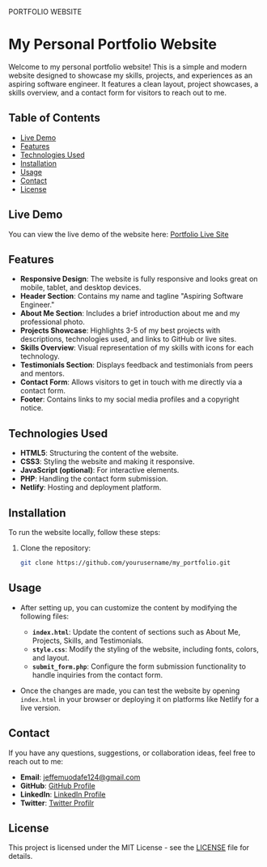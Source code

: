 PORTFOLIO WEBSITE


# My Personal Portfolio Website

Welcome to my personal portfolio website! This is a simple and modern website designed to showcase my skills, projects, and experiences as an aspiring software engineer. It features a clean layout, project showcases, a skills overview, and a contact form for visitors to reach out to me.

## Table of Contents
- [Live Demo](#live-demo)
- [Features](#features)
- [Technologies Used](#technologies-used)
- [Installation](#installation)
- [Usage](#usage)
- [Contact](#contact)
- [License](#license)

## Live Demo
You can view the live demo of the website here: [Portfolio Live Site](https://your-portfolio-url.netlify.app)

## Features
- **Responsive Design**: The website is fully responsive and looks great on mobile, tablet, and desktop devices.
- **Header Section**: Contains my name and tagline "Aspiring Software Engineer."
- **About Me Section**: Includes a brief introduction about me and my professional photo.
- **Projects Showcase**: Highlights 3-5 of my best projects with descriptions, technologies used, and links to GitHub or live sites.
- **Skills Overview**: Visual representation of my skills with icons for each technology.
- **Testimonials Section**: Displays feedback and testimonials from peers and mentors.
- **Contact Form**: Allows visitors to get in touch with me directly via a contact form.
- **Footer**: Contains links to my social media profiles and a copyright notice.

## Technologies Used
- **HTML5**: Structuring the content of the website.
- **CSS3**: Styling the website and making it responsive.
- **JavaScript (optional)**: For interactive elements.
- **PHP**: Handling the contact form submission.
- **Netlify**: Hosting and deployment platform.

## Installation
To run the website locally, follow these steps:

1. Clone the repository:
   ```bash
   git clone https://github.com/yourusername/my_portfolio.git

## Usage
- After setting up, you can customize the content by modifying the following files:
  - **`index.html`**: Update the content of sections such as About Me, Projects, Skills, and Testimonials.
  - **`style.css`**: Modify the styling of the website, including fonts, colors, and layout.
  - **`submit_form.php`**: Configure the form submission functionality to handle inquiries from the contact form.

- Once the changes are made, you can test the website by opening `index.html` in your browser or deploying it on platforms like Netlify for a live version.

## Contact
If you have any questions, suggestions, or collaboration ideas, feel free to reach out to me:

- **Email**: jeffemuodafe124@gmail.com
- **GitHub**: [GitHub Profile](https://github.com/goldenjeffempire)
- **LinkedIn**: [LinkedIn Profile](https://www.linkedin.com/in/jeffery-emuodafevware)
- **Twitter**: [Twitter Profilr](https://www.twitter.com/goldenjeffemp)

## License
This project is licensed under the MIT License - see the [LICENSE](LICENSE) file for details.
